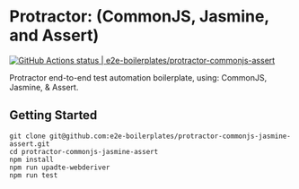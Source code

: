 # Protractor: (CommonJS, Jasmine, and Assert)

[![GitHub Actions status | e2e-boilerplates/protractor-commonjs-assert](https://github.com/e2e-boilerplates/protractor-commonjs-assert/workflows/protractor-commonjs-assert/badge.svg)](https://github.com/e2e-boilerplates/protractor-commonjs-assert/actions?workflow=protractor-commonjs-assert)

Protractor end-to-end test automation boilerplate, using: CommonJS, Jasmine, & Assert.

## Getting Started

    git clone git@github.com:e2e-boilerplates/protractor-commonjs-jasmine-assert.git
    cd protractor-commonjs-jasmine-assert
    npm install
    npm run upadte-webderiver
    npm run test
